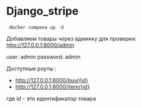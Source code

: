 # Django_stripe


``` docker compose up -d```

Добавляем товары через админку для проверки: http://127.0.0.1:8000/admin

user: admin
password: admin

Доступные роуты : 
  - http://127.0.0.1:8000/buy/{id}
  - http://127.0.0.1:8000/item/{id}

где id - это идентификатор товара



